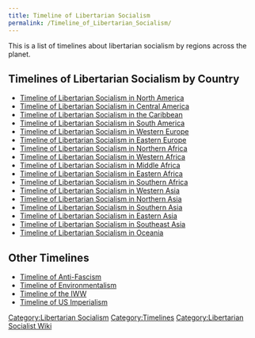 ```yaml
---
title: Timeline of Libertarian Socialism
permalink: /Timeline_of_Libertarian_Socialism/
---
```


This is a list of timelines about libertarian socialism by regions
across the planet.

## Timelines of Libertarian Socialism by Country

- [Timeline of Libertarian Socialism in North
  America](Timeline_of_Libertarian_Socialism_in_North_America "wikilink")
- [Timeline of Libertarian Socialism in Central
  America](Timeline_of_Libertarian_Socialism_in_Central_America "wikilink")
- [Timeline of Libertarian Socialism in the
  Caribbean](Timeline_of_Libertarian_Socialism_in_the_Caribbean "wikilink")
- [Timeline of Libertarian Socialism in South
  America](Timeline_of_Libertarian_Socialism_in_South_America "wikilink")
- [Timeline of Libertarian Socialism in Western
  Europe](Timeline_of_Libertarian_Socialism_in_Western_Europe "wikilink")
- [Timeline of Libertarian Socialism in Eastern
  Europe](Timeline_of_Libertarian_Socialism_in_Eastern_Europe "wikilink")
- [Timeline of Libertarian Socialism in Northern
  Africa](Timeline_of_Libertarian_Socialism_in_Northern_Africa "wikilink")
- [Timeline of Libertarian Socialism in Western
  Africa](Timeline_of_Libertarian_Socialism_in_Western_Africa "wikilink")
- [Timeline of Libertarian Socialism in Middle
  Africa](Timeline_of_Libertarian_Socialism_in_Middle_Africa "wikilink")
- [Timeline of Libertarian Socialism in Eastern
  Africa](Timeline_of_Libertarian_Socialism_in_Eastern_Africa "wikilink")
- [Timeline of Libertarian Socialism in Southern
  Africa](Timeline_of_Libertarian_Socialism_in_Southern_Africa "wikilink")
- [Timeline of Libertarian Socialism in Western
  Asia](Timeline_of_Libertarian_Socialism_in_Western_Asia "wikilink")
- [Timeline of Libertarian Socialism in Northern
  Asia](Timeline_of_Libertarian_Socialism_in_Northern_Asia "wikilink")
- [Timeline of Libertarian Socialism in Southern
  Asia](Timeline_of_Libertarian_Socialism_in_Southern_Asia "wikilink")
- [Timeline of Libertarian Socialism in Eastern
  Asia](Timeline_of_Libertarian_Socialism_in_Eastern_Asia "wikilink")
- [Timeline of Libertarian Socialism in Southeast
  Asia](Timeline_of_Libertarian_Socialism_in_Southeast_Asia "wikilink")
- [Timeline of Libertarian Socialism in
  Oceania](Timeline_of_Libertarian_Socialism_in_Oceania "wikilink")

## Other Timelines

- [Timeline of Anti-Fascism](Timeline_of_Anti-Fascism "wikilink")
- [Timeline of
  Environmentalism](Timeline_of_Environmentalism "wikilink")
- [Timeline of the IWW](Timeline_of_the_IWW "wikilink")
- [Timeline of US Imperialism](Timeline_of_US_Imperialism "wikilink")

[Category:Libertarian
Socialism](Category:Libertarian_Socialism "wikilink")
[Category:Timelines](Category:Timelines "wikilink")
[Category:Libertarian Socialist
Wiki](Category:Libertarian_Socialist_Wiki "wikilink")